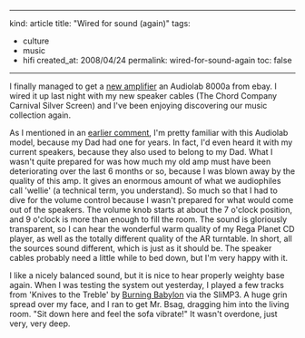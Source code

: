 -----
kind: article
title: "Wired for sound (again)"
tags:
- culture
- music
- hifi
created_at: 2008/04/24
permalink: wired-for-sound-again
toc: false
-----

<p>I finally managed to get a <a href="http://www.rousette.org.uk/blog/archives/smoky-music/" title="Smoky Music">new amplifier</a> an Audiolab 8000a from ebay. I wired it up last night with my new speaker cables (The Chord Company Carnival Silver Screen) and I've been enjoying discovering our music collection again.</p>

<p>As I mentioned in an <a href="http://www.rousette.org.uk/blog/archives/smoky-music/#11395">earlier comment</a>, I'm pretty familiar with this Audiolab model, because my Dad had one for years. In fact, I'd even heard it with my current speakers, because they also used to belong to my Dad. What I wasn't quite prepared for was how much my old amp must have been deteriorating over the last 6 months or so, because I was blown away by the quality of this amp. It gives an enormous amount of what we audiophiles call 'wellie' (a technical term, you understand). So much so that I had to dive for the volume control because I wasn't prepared for what would come out of the speakers. The volume knob starts at about the 7 o'clock position, and 9 o'clock is more than enough to fill the room. The sound is gloriously transparent, so I can hear the wonderful warm quality of my Rega Planet CD player, as well as the totally different quality of the AR turntable. In short, all the sources sound different, which is just as it should be. The speaker cables probably need a little while to bed down, but I'm very happy with it.</p>

<p>I like a nicely balanced sound, but it is nice to hear properly weighty base again. When I was testing the system out yesterday, I played a few tracks from 'Knives to the Treble' by <a href="http://magnatune.com/artists/albums/babylon-knives/">Burning Babylon</a> via the SliMP3. A huge grin spread over my face, and I ran to get Mr. Bsag, dragging him into the living room. "Sit down here and feel the sofa vibrate!" It wasn't overdone, just very, very deep.</p>


